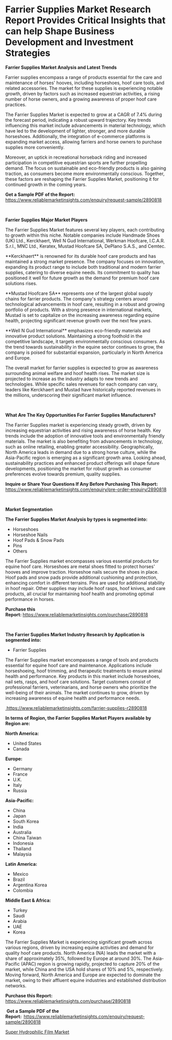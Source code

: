 <p><h1>Farrier Supplies Market Research Report Provides Critical Insights that can help Shape Business Development and Investment Strategies</h1></p><p><strong>Farrier Supplies Market Analysis and Latest Trends</strong></p>
<p><p>Farrier supplies encompass a range of products essential for the care and maintenance of horses' hooves, including horseshoes, hoof care tools, and related accessories. The market for these supplies is experiencing notable growth, driven by factors such as increased equestrian activities, a rising number of horse owners, and a growing awareness of proper hoof care practices. </p><p>The Farrier Supplies Market is expected to grow at a CAGR of 7.4% during the forecast period, indicating a robust upward trajectory. Key trends influencing this market include advancements in material technology, which have led to the development of lighter, stronger, and more durable horseshoes. Additionally, the integration of e-commerce platforms is expanding market access, allowing farriers and horse owners to purchase supplies more conveniently. </p><p>Moreover, an uptick in recreational horseback riding and increased participation in competitive equestrian sports are further propelling demand. The focus on sustainable and eco-friendly products is also gaining traction, as consumers become more environmentally conscious. Together, these factors are reshaping the Farrier Supplies Market, positioning it for continued growth in the coming years.</p></p>
<p><strong>Get a Sample PDF of the Report:&nbsp;</strong> <a href="https://www.reliablemarketinsights.com/enquiry/request-sample/2890818?utm_campaign=3078&utm_medium=2&utm_source=Github&utm_content=ia&utm_term=14032025&utm_id=farrier-supplies">https://www.reliablemarketinsights.com/enquiry/request-sample/2890818</a></p>
<p>&nbsp;</p>
<p><strong>Farrier Supplies Major Market Players</strong></p>
<p><p>The Farrier Supplies Market features several key players, each contributing to growth within this niche. Notable companies include Handmade Shoes (UK) Ltd., Kerckhaert, Well N Gud International, Werkman Hoofcare, I.C.A.R. S.r.l., MNC Ltd., Keratex, Mustad Hoofcare SA, DePlano S.A.S., and Cemtec.</p><p>**Kerckhaert** is renowned for its durable hoof care products and has maintained a strong market presence. The company focuses on innovation, expanding its product range to include both traditional and modern farrier supplies, catering to diverse equine needs. Its commitment to quality has positioned it well for future growth as the demand for premium hoof care solutions rises.</p><p>**Mustad Hoofcare SA** represents one of the largest global supply chains for farrier products. The company's strategy centers around technological advancements in hoof care, resulting in a robust and growing portfolio of products. With a strong presence in international markets, Mustad is set to capitalize on the increasing awareness regarding equine health, projecting significant revenue growth over the next few years.</p><p>**Well N Gud International** emphasizes eco-friendly materials and innovative product solutions. Maintaining a strong foothold in the competitive landscape, it targets environmentally conscious consumers. As the trend towards sustainability in the equine sector continues to grow, the company is poised for substantial expansion, particularly in North America and Europe.</p><p>The overall market for farrier supplies is expected to grow as awareness surrounding animal welfare and hoof health rises. The market size is projected to increase as the industry adapts to new trends and technologies. While specific sales revenues for each company can vary, leaders like Kerckhaert and Mustad have historically reported revenues in the millions, underscoring their significant market influence.</p></p>
<p>&nbsp;</p>
<p><strong>What Are The Key Opportunities For Farrier Supplies Manufacturers?</strong></p>
<p><p>The Farrier Supplies market is experiencing steady growth, driven by increasing equestrian activities and rising awareness of horse health. Key trends include the adoption of innovative tools and environmentally friendly materials. The market is also benefiting from advancements in technology, such as online retailing, enabling greater accessibility. Geographically, North America leads in demand due to a strong horse culture, while the Asia-Pacific region is emerging as a significant growth area. Looking ahead, sustainability practices and enhanced product offerings will shape future developments, positioning the market for robust growth as consumer preferences evolve towards premium, quality supplies.</p></p>
<p><strong>Inquire or Share Your Questions If Any Before Purchasing This Report:</strong> <a href="https://www.reliablemarketinsights.com/enquiry/pre-order-enquiry/2890818?utm_campaign=3078&utm_medium=2&utm_source=Github&utm_content=ia&utm_term=14032025&utm_id=farrier-supplies">https://www.reliablemarketinsights.com/enquiry/pre-order-enquiry/2890818</a></p>
<p>&nbsp;</p>
<p><strong>Market Segmentation</strong></p>
<p><strong>The Farrier Supplies Market Analysis by types is segmented into:</strong></p>
<p><ul><li>Horseshoes</li><li>Horseshoe Nails</li><li>Hoof Pads & Snow Pads</li><li>Pins</li><li>Others</li></ul></p>
<p><p>The Farrier Supplies market encompasses various essential products for equine hoof care. Horseshoes are metal shoes fitted to protect horses' hooves and improve traction. Horseshoe nails secure the shoes in place. Hoof pads and snow pads provide additional cushioning and protection, enhancing comfort in different terrains. Pins are used for additional stability in hoof repair. Other supplies may include hoof rasps, hoof knives, and care products, all crucial for maintaining hoof health and promoting optimal performance in horses.</p></p>
<p><strong>Purchase this Report:&nbsp;</strong><a href="https://www.reliablemarketinsights.com/purchase/2890818?utm_campaign=3078&utm_medium=2&utm_source=Github&utm_content=ia&utm_term=14032025&utm_id=farrier-supplies">https://www.reliablemarketinsights.com/purchase/2890818</a></p>
<p>&nbsp;</p>
<p><strong>The Farrier Supplies Market Industry Research by Application is segmented into:</strong></p>
<p><ul><li>Farrier Supplies</li></ul></p>
<p><p>The Farrier Supplies market encompasses a range of tools and products essential for equine hoof care and maintenance. Applications include horseshoeing, hoof trimming, and therapeutic treatments to ensure animal health and performance. Key products in this market include horseshoes, nail sets, rasps, and hoof care solutions. Target customers consist of professional farriers, veterinarians, and horse owners who prioritize the well-being of their animals. The market continues to grow, driven by increasing awareness of equine health and performance needs.</p></p>
<p><a href="https://www.reliablemarketinsights.com/farrier-supplies-r2890818?utm_campaign=3078&utm_medium=2&utm_source=Github&utm_content=ia&utm_term=14032025&utm_id=farrier-supplies">&nbsp;https://www.reliablemarketinsights.com/farrier-supplies-r2890818</a></p>
<p><strong>In terms of Region, the Farrier Supplies Market Players available by Region are:</strong></p>
<p>
    <p> <strong> North America: </strong>
        <ul>
            <li>United States</li>
            <li>Canada</li>
        </ul>
        </p> 
    <p> <strong> Europe: </strong>
        <ul>
            <li>Germany</li>
            <li>France</li>
            <li>U.K.</li>
            <li>Italy</li>
            <li>Russia</li>
        </ul>
        </p> 
    <p> <strong> Asia-Pacific: </strong>
        <ul>
            <li>China</li>
            <li>Japan</li>
            <li>South Korea</li>
            <li>India</li>
            <li>Australia</li>
            <li>China Taiwan</li>
            <li>Indonesia</li>
            <li>Thailand</li>
            <li>Malaysia</li>
        </ul>
        </p> 
    <p> <strong> Latin America: </strong>
        <ul>
            <li>Mexico</li>
            <li>Brazil</li>
            <li>Argentina Korea</li>
            <li>Colombia</li>
        </ul>
        </p> 
    <p> <strong> Middle East & Africa: </strong>
        <ul>
            <li>Turkey</li>
            <li>Saudi</li>
            <li>Arabia</li>
            <li>UAE</li>
            <li>Korea</li>
        </ul>
    </p>
    </p>
<p><p>The Farrier Supplies Market is experiencing significant growth across various regions, driven by increasing equine activities and demand for quality hoof care products. North America (NA) leads the market with a share of approximately 35%, followed by Europe at around 30%. The Asia-Pacific (APAC) region is growing rapidly, projected to capture 20% of the market, while China and the USA hold shares of 10% and 5%, respectively. Moving forward, North America and Europe are expected to dominate the market, owing to their affluent equine industries and established distribution networks.</p></p>
<p><strong>Purchase this Report: </strong><a href="https://www.reliablemarketinsights.com/purchase/2890818?utm_campaign=3078&utm_medium=2&utm_source=Github&utm_content=ia&utm_term=14032025&utm_id=farrier-supplies">https://www.reliablemarketinsights.com/purchase/2890818</a></p>
<p>&nbsp;<strong>Get a Sample PDF of the Report:&nbsp;&nbsp;</strong><a href="https://www.reliablemarketinsights.com/enquiry/request-sample/2890818?utm_campaign=3078&utm_medium=2&utm_source=Github&utm_content=ia&utm_term=14032025&utm_id=farrier-supplies">https://www.reliablemarketinsights.com/enquiry/request-sample/2890818</a></p>
<p><strong></strong></p>
<p><p><a href="https://github.com/marlanamarvn/Market-Research-Report-List-1/blob/main/super-hydrophilic-film-market.md?utm_campaign=3078&utm_medium=2&utm_source=Github&utm_content=ia&utm_term=14032025&utm_id=farrier-supplies">Super Hydrophilic Film Market</a></p></p>